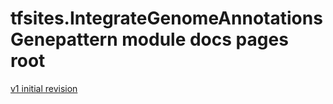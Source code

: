 
# tfsites.IntegrateGenomeAnnotations Genepattern module docs pages root

[v1 initial revision](v1/index.md)

